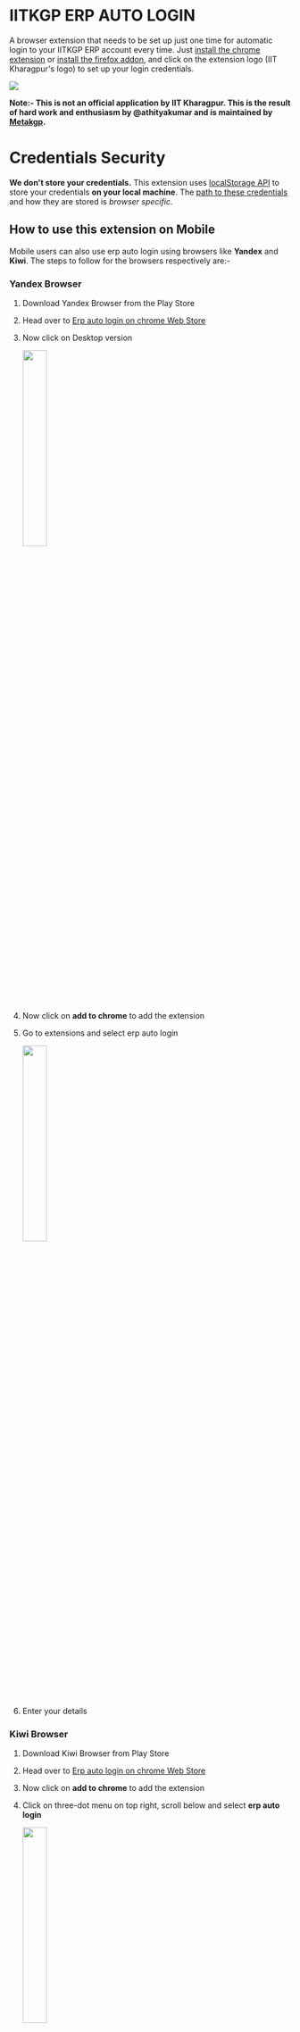 IITKGP ERP AUTO LOGIN
=====================
A browser extension that needs to be set up just one time for automatic login to your IITKGP ERP account every time. Just [install the chrome extension](https://chrome.google.com/webstore/detail/iitkgp-erp-auto-login/gdickphilmdekcbmpjmbnbikchaecbdk) or [install the firefox addon](https://addons.mozilla.org/addon/iitkgp-erp-auto-login/), and click on the extension logo (IIT Kharagpur's logo) to set up your login credentials.

   <img src="instruction_images/demo.png" />

**Note:- This is not an official application by IIT Kharagpur. This is the result of hard work and enthusiasm by @athityakumar and is maintained by [Metakgp](https://metakgp.github.io/).**


# Credentials Security

**We don't store your credentials.** This extension uses [localStorage API](https://developer.mozilla.org/en-US/docs/Web/API/Web_Storage_API#localStorage) to store your credentials **on your local machine**. The [path to these credentials](https://stackoverflow.com/questions/8634058/where-the-sessionstorage-and-localstorage-stored) and how they are stored is *browser specific*.

## How to use this extension on Mobile

Mobile users can also use erp auto login using browsers like **Yandex** and **Kiwi**. The steps to follow for the browsers respectively are:-

### Yandex Browser

  1. Download Yandex Browser from the Play Store
  2. Head over to [Erp auto login on chrome Web Store](https://chrome.google.com/webstore/detail/iitkgp-erp-auto-login/gdickphilmdekcbmpjmbnbikchaecbdk)
  3. Now click on Desktop version   

      <img src="instruction_images/yandex_desktop.jpg" width="30%" />

  4. Now click on **add to chrome** to add the extension
  5. Go to extensions and select erp auto login

      <img src="instruction_images/yandex_extensions.jpg" width="30%" />

  6. Enter your details

### Kiwi Browser

  1. Download Kiwi Browser from Play Store
  2. Head over to [Erp auto login on chrome Web Store](https://chrome.google.com/webstore/detail/iitkgp-erp-auto-login/gdickphilmdekcbmpjmbnbikchaecbdk)
  3. Now click on **add to chrome** to add the extension
  4. Click on three-dot menu on top right, scroll below and select **erp auto login**

      <img src="instruction_images/kiwi_extensions.jpg" width="30%" />

  5. Enter your details

## Contributing

Please read [CONTRIBUTING.md](CONTRIBUTING.md) guide to know more.
